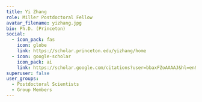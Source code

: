 ```yaml
---
title: Yi Zhang
role: Miller Postdoctoral Fellow
avatar_filename: yizhang.jpg
bio: Ph.D. (Princeton)
social:
  - icon_pack: fas
    icon: globe
    link: https://scholar.princeton.edu/yizhang/home
  - icon: google-scholar
    icon_pack: ai
    link: https://scholar.google.com/citations?user=bbaxFZoAAAAJ&hl=en&oi=sra
superuser: false
user_groups:
  - Postdoctoral Scientists
  - Group Members
---
```


